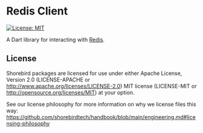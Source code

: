 # Redis Client

[![License: MIT][license_badge]][license_link]

A Dart library for interacting with [Redis](https://redis.io).

[license_badge]: https://img.shields.io/badge/license-MIT-blue.svg
[license_link]: https://opensource.org/licenses/MIT

## License

Shorebird packages are licensed for use under either Apache License, Version 2.0
(LICENSE-APACHE or http://www.apache.org/licenses/LICENSE-2.0) MIT license
(LICENSE-MIT or http://opensource.org/licenses/MIT) at your option.

See our license philosophy for more information on why we license files this
way:
https://github.com/shorebirdtech/handbook/blob/main/engineering.md#licensing-philosophy
